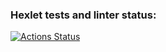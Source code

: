 ### Hexlet tests and linter status:
[![Actions Status](https://github.com/dragin96/frontend-project-lvl1/workflows/hexlet-check/badge.svg)](https://github.com/dragin96/frontend-project-lvl1/actions)